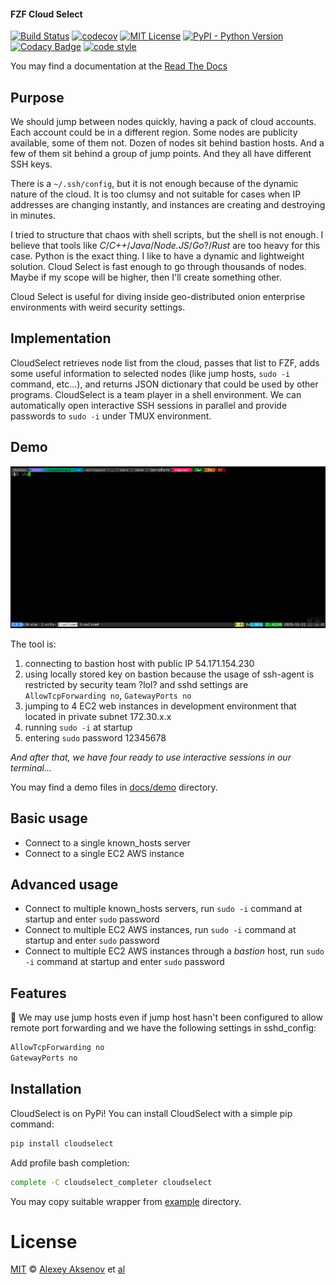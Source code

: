#### FZF Cloud Select

[![Build Status](https://travis-ci.org/ezh/cloudselect.svg?branch=master)](https://travis-ci.org/ezh/cloudselect)
[![codecov](https://codecov.io/gh/ezh/cloudselect/branch/master/graph/badge.svg)](https://codecov.io/gh/ezh/cloudselect)
[![MIT License](https://img.shields.io/badge/license-MIT-007EC7.svg)](/LICENSE)
[![PyPI - Python Version](https://img.shields.io/pypi/pyversions/cloudselect)](https://pypi.org/project/cloudselect/)
[![Codacy Badge](https://api.codacy.com/project/badge/Grade/124d1f6ec45e45deaf924e740670087f)](https://www.codacy.com/manual/ezh/cloudselect?utm_source=github.com&utm_medium=referral&utm_content=ezh/cloudselect&utm_campaign=Badge_Grade)
[![code style](https://img.shields.io/badge/code%20style-black-000000.svg)](https://black.readthedocs.io/en/stable)

You may find a documentation at the <a href="https://cloudselect.readthedocs.io/" target="_blank">Read The Docs</a>

## Purpose

We should jump between nodes quickly, having a pack of cloud accounts. Each account could be in a different region. Some nodes are publicity available, some of them not. Dozen of nodes sit behind bastion hosts. And a few of them sit behind a group of jump points. And they all have different SSH keys.

There is a `~/.ssh/config`, but it is not enough because of the dynamic nature of the cloud. It is too clumsy and not suitable for cases when IP addresses are changing instantly, and instances are creating and destroying in minutes.

I tried to structure that chaos with shell scripts, but the shell is not enough. I believe that tools like _C_/_C++_/_Java_/_Node.JS_/_Go_?/_Rust_ are too heavy for this case. Python is the exact thing. I like to have a dynamic and lightweight solution. Cloud Select is fast enough to go through thousands of nodes. Maybe if my scope will be higher, then I'll create something other.

Cloud Select is useful for diving inside geo-distributed onion enterprise environments with weird security settings.

## Implementation

CloudSelect retrieves node list from the cloud, passes that list to FZF, adds some useful information to selected nodes (like jump hosts, `sudo -i` command, etc...), and returns JSON dictionary that could be used by other programs. CloudSelect is a team player in a shell environment. We can automatically open interactive SSH sessions in parallel and provide passwords to `sudo -i` under TMUX environment.

## Demo

[![demo](https://raw.githubusercontent.com/ezh/cloudselect/master/docs/demo/2019-12-11_23-04-56%20cloudselect%20demo.gif)](https://github.com/ezh/cloudselect/tree/master/docs/demo)

The tool is:

1.  connecting to bastion host with public IP 54.171.154.230
2.  using locally stored key on bastion because the usage of ssh-agent is restricted by security team ?lol? and sshd settings are `AllowTcpForwarding no`, `GatewayPorts no`
3.  jumping to 4 EC2 web instances in development environment that located in private subnet 172.30.x.x
4.  running `sudo -i` at startup
5.  entering `sudo` password 12345678

_And after that, we have four ready to use interactive sessions in our terminal..._

You may find a demo files in <a href="https://github.com/ezh/cloudselect/tree/master/docs/demo" target="_blank">docs/demo</a> directory.

## Basic usage

-   Connect to a single known_hosts server
-   Connect to a single EC2 AWS instance

## Advanced usage

-   Connect to multiple known_hosts servers, run `sudo -i` command at startup and enter `sudo` password
-   Connect to multiple EC2 AWS instances, run `sudo -i` command at startup and enter `sudo` password
-   Connect to multiple EC2 AWS instances through a _bastion_ host, run `sudo -i` command at startup and enter `sudo` password

## Features

:rocket: We may use jump hosts even if jump host hasn't been configured to allow remote port forwarding and we have the following settings in sshd_config:

```sh
AllowTcpForwarding no
GatewayPorts no
```

## Installation

CloudSelect is on PyPi! You can install CloudSelect with a simple pip command:

```sh
pip install cloudselect
```

Add profile bash completion:

```sh
complete -C cloudselect_completer cloudselect
```

You may copy suitable wrapper from [example](https://github.com/ezh/cloudselect/tree/master/example) directory.

# License

[MIT][mit] © [Alexey Aksenov][author] et [al][contributors]

[mit]: https://opensource.org/licenses/MIT

[author]: https://github.com/ezh

[contributors]: https://github.com/ezh/cloudselect/graphs/contributors
